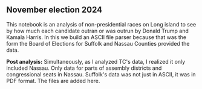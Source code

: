 ## November election 2024
This notebook is an analysis of non-presidential races on Long island to see by how much each candidate outran or was outrun by Donald Trump and Kamala Harris. In this we build an ASCII file parser because that was the form the Board of Elections for Suffolk and Nassau Counties provided the data.

**Post analysis:**
Simultaneously, as I analyzed TC's data, I realized it only included Nassau. Only data for parts of assembly districts and congressional seats in Nassau. Suffolk's data was not just in ASCII, it was in PDF format. The files are added here.

